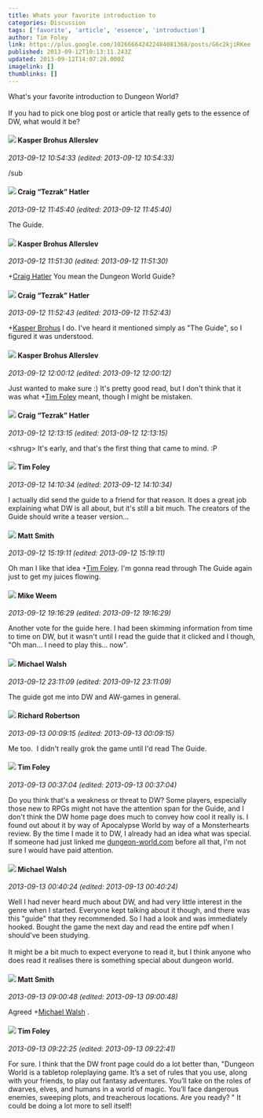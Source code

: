 ```yaml
---
title: Whats your favorite introduction to
categories: Discussion
tags: ['favorite', 'article', 'essence', 'introduction']
author: Tim Foley
link: https://plus.google.com/102666642422484081368/posts/G6c2kjiRKee
published: 2013-09-12T10:13:11.243Z
updated: 2013-09-12T14:07:28.000Z
imagelink: []
thumblinks: []
---
```


What&#39;s your favorite introduction to Dungeon World? <br /><br />If you had to pick one blog post or article that really gets to the essence of DW, what would it be? 
<div id='comment z13jsnt4hveoyzc2u23hctkikoydwf0mk'>
  <h4><img src='{{site.baseurl}}//images/avatars/110937611143261107555_photo.jpg'> Kasper Brohus Allerslev</h4>
      <p><cite>2013-09-12 10:54:33 (edited: 2013-09-12 10:54:33)</cite></p>
        <p>/sub</p>
</div>
        

<div id='comment z13jsnt4hveoyzc2u23hctkikoydwf0mk'>
  <h4><img src='{{site.baseurl}}//images/avatars/117531240065733623677_photo.jpg'> Craig “Tezrak” Hatler</h4>
      <p><cite>2013-09-12 11:45:40 (edited: 2013-09-12 11:45:40)</cite></p>
        <p>The Guide.</p>
</div>
        

<div id='comment z13jsnt4hveoyzc2u23hctkikoydwf0mk'>
  <h4><img src='{{site.baseurl}}//images/avatars/110937611143261107555_photo.jpg'> Kasper Brohus Allerslev</h4>
      <p><cite>2013-09-12 11:51:30 (edited: 2013-09-12 11:51:30)</cite></p>
        <p><span class="proflinkWrapper"><span class="proflinkPrefix">+</span><a class="proflink" href="https://plus.google.com/117531240065733623677" oid="117531240065733623677">Craig Hatler</a></span> You mean the Dungeon World Guide?</p>
</div>
        

<div id='comment z13jsnt4hveoyzc2u23hctkikoydwf0mk'>
  <h4><img src='{{site.baseurl}}//images/avatars/117531240065733623677_photo.jpg'> Craig “Tezrak” Hatler</h4>
      <p><cite>2013-09-12 11:52:43 (edited: 2013-09-12 11:52:43)</cite></p>
        <p><span class="proflinkWrapper"><span class="proflinkPrefix">+</span><a class="proflink" href="https://plus.google.com/110937611143261107555" oid="110937611143261107555">Kasper Brohus</a></span> I do. I&#39;ve heard it mentioned simply as &quot;The Guide&quot;, so I figured it was understood.</p>
</div>
        

<div id='comment z13jsnt4hveoyzc2u23hctkikoydwf0mk'>
  <h4><img src='{{site.baseurl}}//images/avatars/110937611143261107555_photo.jpg'> Kasper Brohus Allerslev</h4>
      <p><cite>2013-09-12 12:00:12 (edited: 2013-09-12 12:00:12)</cite></p>
        <p>Just wanted to make sure :) It&#39;s pretty good read, but I don&#39;t think that it was what <span class="proflinkWrapper"><span class="proflinkPrefix">+</span><a class="proflink" href="https://plus.google.com/102666642422484081368" oid="102666642422484081368">Tim Foley</a></span> meant, though I might be mistaken.</p>
</div>
        

<div id='comment z13jsnt4hveoyzc2u23hctkikoydwf0mk'>
  <h4><img src='{{site.baseurl}}//images/avatars/117531240065733623677_photo.jpg'> Craig “Tezrak” Hatler</h4>
      <p><cite>2013-09-12 12:13:15 (edited: 2013-09-12 12:13:15)</cite></p>
        <p>&lt;shrug&gt; It&#39;s early, and that&#39;s the first thing that came to mind. :P</p>
</div>
        

<div id='comment z13jsnt4hveoyzc2u23hctkikoydwf0mk'>
  <h4><img src='{{site.baseurl}}//images/avatars/102666642422484081368_photo.jpg'> Tim Foley</h4>
      <p><cite>2013-09-12 14:10:34 (edited: 2013-09-12 14:10:34)</cite></p>
        <p>I actually did send the guide to a friend for that reason. It does a great job explaining what DW is all about, but it&#39;s still a bit much. The creators of the Guide should write a teaser version...</p>
</div>
        

<div id='comment z13jsnt4hveoyzc2u23hctkikoydwf0mk'>
  <h4><img src='{{site.baseurl}}//images/avatars/114058978089705547111_photo.jpg'> Matt Smith</h4>
      <p><cite>2013-09-12 15:19:11 (edited: 2013-09-12 15:19:11)</cite></p>
        <p>Oh man I like that idea <span class="proflinkWrapper"><span class="proflinkPrefix">+</span><a class="proflink" href="https://plus.google.com/102666642422484081368" oid="102666642422484081368">Tim Foley</a></span>. I&#39;m gonna read through The Guide again just to get my juices flowing.</p>
</div>
        

<div id='comment z13jsnt4hveoyzc2u23hctkikoydwf0mk'>
  <h4><img src='{{site.baseurl}}//images/avatars/106974596503338920008_photo.jpg'> Mike Weem</h4>
      <p><cite>2013-09-12 19:16:29 (edited: 2013-09-12 19:16:29)</cite></p>
        <p>Another vote for the guide here. I had been skimming information from time to time on DW, but it wasn&#39;t until I read the guide that it clicked and I though, &quot;Oh man... I need to play this... now&quot;.</p>
</div>
        

<div id='comment z13jsnt4hveoyzc2u23hctkikoydwf0mk'>
  <h4><img src='{{site.baseurl}}//images/avatars/110852834429314721478_photo.jpg'> Michael Walsh</h4>
      <p><cite>2013-09-12 23:11:09 (edited: 2013-09-12 23:11:09)</cite></p>
        <p>The guide got me into DW and AW-games in general.</p>
</div>
        

<div id='comment z13jsnt4hveoyzc2u23hctkikoydwf0mk'>
  <h4><img src='{{site.baseurl}}//images/avatars/108034461092234678612_photo.jpg'> Richard Robertson</h4>
      <p><cite>2013-09-13 00:09:15 (edited: 2013-09-13 00:09:15)</cite></p>
        <p>Me too.  I didn&#39;t really grok the game until I&#39;d read The Guide.</p>
</div>
        

<div id='comment z13jsnt4hveoyzc2u23hctkikoydwf0mk'>
  <h4><img src='{{site.baseurl}}//images/avatars/102666642422484081368_photo.jpg'> Tim Foley</h4>
      <p><cite>2013-09-13 00:37:04 (edited: 2013-09-13 00:37:04)</cite></p>
        <p>Do you think that&#39;s a weakness or threat to DW? Some players, especially those new to RPGs might not have the attention span for the Guide, and I don&#39;t think the DW home page does much to convey how cool it really is. I found out about it by way of Apocalypse World by way of a Monsterhearts review. By the time I made it to DW, I already had an idea what was special. If someone had just linked me <a href="http://dungeon-world.com" class="ot-anchor">dungeon-world.com</a> before all that, I&#39;m not sure I would have paid attention.</p>
</div>
        

<div id='comment z13jsnt4hveoyzc2u23hctkikoydwf0mk'>
  <h4><img src='{{site.baseurl}}//images/avatars/110852834429314721478_photo.jpg'> Michael Walsh</h4>
      <p><cite>2013-09-13 00:40:24 (edited: 2013-09-13 00:40:24)</cite></p>
        <p>Well I had never heard much about DW, and had very little interest in the genre when I started. Everyone kept talking about it though, and there was this &quot;guide&quot; that they recommended. So I had a look and was immediately hooked. Bought the game the next day and read the entire pdf when I should&#39;ve been studying.<br /><br />It might be a bit much to expect everyone to read it, but I think anyone who does read it realises there is something special about dungeon world.</p>
</div>
        

<div id='comment z13jsnt4hveoyzc2u23hctkikoydwf0mk'>
  <h4><img src='{{site.baseurl}}//images/avatars/114058978089705547111_photo.jpg'> Matt Smith</h4>
      <p><cite>2013-09-13 09:00:48 (edited: 2013-09-13 09:00:48)</cite></p>
        <p>Agreed <span class="proflinkWrapper"><span class="proflinkPrefix">+</span><a class="proflink" href="https://plus.google.com/110852834429314721478" oid="110852834429314721478">Michael Walsh</a></span> . </p>
</div>
        

<div id='comment z13jsnt4hveoyzc2u23hctkikoydwf0mk'>
  <h4><img src='{{site.baseurl}}//images/avatars/102666642422484081368_photo.jpg'> Tim Foley</h4>
      <p><cite>2013-09-13 09:22:25 (edited: 2013-09-13 09:22:41)</cite></p>
        <p>For sure. I think that the DW front page could do a lot better than, &quot;Dungeon World is a tabletop roleplaying game. It’s a set of rules that you use, along with your friends, to play out fantasy adventures. You’ll take on the roles of dwarves, elves, and humans in a world of magic. You’ll face dangerous enemies, sweeping plots, and treacherous locations. Are you ready? &quot; It could be doing a lot more to sell itself! </p>
</div>
        